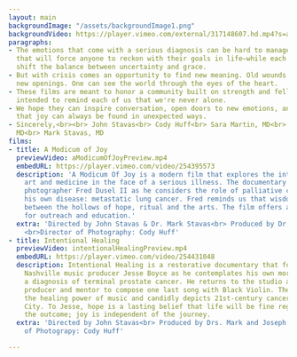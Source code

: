 ```yaml
---
layout: main
backgroundImage: "/assets/backgroundImage1.png"
backgroundVideo: https://player.vimeo.com/external/317148607.hd.mp4?s=a2e9cd5cbb41d0f9c61e2abf99488147eddc9261&profile_id=175
paragraphs:
- The emotions that come with a serious diagnosis can be hard to manage. It's an experience
  that will force anyone to reckon with their goals in life—while each moment can
  shift the balance between uncertainty and grace.
- But with crisis comes an opportunity to find new meaning. Old wounds may become
  new openings. One can see the world through the eyes of the heart.
- These films are meant to honor a community built on strength and fellowship. They're
  intended to remind each of us that we're never alone.
- We hope they can inspire conversation, open doors to new emotions, and remind us
  that joy can always be found in unexpected ways.
- Sincerely,<br><br> John Stavas<br> Cody Huff<br> Sara Martin, MD<br> Mohana Karlekar,
  MD<br> Mark Stavas, MD
films:
- title: A Modicum of Joy
  previewVideo: aModicumOfJoyPreview.mp4
  embedURL: https://player.vimeo.com/video/254395573
  description: 'A Modicum Of Joy is a modern film that explores the intersection of
    art and medicine in the face of a serious illness. The documentary follows Nashville
    photographer Fred Dusel II as he considers the role of palliative care in managing
    his own disease: metastatic lung cancer. Fred reminds us that wisdom can be found
    between the hollows of hope, ritual and the arts. The film offers a novel platform
    for outreach and education.'
  extra: 'Directed by John Stavas & Dr. Mark Stavas<br> Produced by Dr. Sara F. Martin,
    <br>Director of Photography: Cody Huff'
- title: Intentional Healing
  previewVideo: intentionalHealingPreview.mp4
  embedURL: https://player.vimeo.com/video/254431048
  description: Intentional Healing is a restorative documentary that follows the famed
    Nashville music producer Jesse Boyce as he contemplates his own mortality following
    a diagnosis of terminal prostate cancer. He returns to the studio as an artist,
    producer and mentor to compose one last song with Black Violin. The film demonstrates
    the healing power of music and candidly depicts 21st-century cancer care in Music
    City. To Jesse, hope is a lasting belief that life will be fine regardless of
    the outcome; joy is independent of the journey.
  extra: 'Directed by John Stavas<br> Produced by Drs. Mark and Joseph Stavas<br>Director
    of Photograpy: Cody Huff'

---
```

